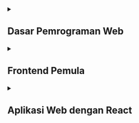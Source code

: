   <details>
    <summary><h2>Dasar Pemrograman Web</h2></summary>
    <h4>Kriteria Submission</h4>
    <ul>
      <li>Terdapat elemen &lt;header&gt;, &lt;footer&gt;, &lt;main&gt;, &lt;article&gt;, dan &lt;aside&gt; di berkas HTML.</li>
      <li>Masing-masing elemen wajib berisi konten yang peruntukkannya sesuai dengan elemen tersebut (menerapkan konsep <em>semantic HTML</em> dalam menyusun struktur website).</li>
      <li>Wajib menampilkan identitas diri (biodata diri) yang minimal harus berisi foto asli diri dan nama sesuai profil Dicoding. Identitas diri wajib ditampilkan dalam elemen &lt;aside&gt;.</li>
      <li>Menyusun layout dengan menggunakan float atau flexbox.<strong><br></strong></li><li>Tema yang ditampilkan bebas, <strong>kecuali</strong> tema Bandung.</li>
    </ul>
    <h4>Penilaian</h4>
    <ul>
      <li>Menerapkan tampilan aplikasi yang menarik:
        <ul>
          <li>Memiliki pemilihan warna yang pas dengan tema aplikasi (Dalam memilih warna, Anda dapat memanfaatkan tools pemilihan warna seperti <a href="http://colorhunt.co" target="_blank" rel="noreferrer noopener">colorhunt.co</a>).</li>
          <li>Tata letak elemen yang pas.<br>Contoh : Tidak ada konten yang bertumpuk.</li>
          <li>Penggunaan font yang pas dengan tema.</li>
          <li>Penerapan padding dan margin yang pas.<br><br></li>
        </ul>
      </li>
      <li>Menerapkan layout yang responsif:&nbsp;
        <ul>
          <li>Menggunakan <em>media query&nbsp;</em>untuk menyesuaikan layout pada berbagai ukuran layar device.<br>Pastikan untuk tidak terdapat konten yang menumpuk maupun keluar dari kontainer ketika dicoba pada dekstop, tablet, dan juga mobile.</li>
          <li>Menerapkan flexbox dalam menyusun layout.<br><br></li>
        </ul>
      </li>
      <li>Terdapat penerapan JavaScript dalam memanipulasi DOM, seperti: (<em>pilih satu</em>)
        <ul>
          <li>Membuat drop down.</li>
          <li>Memanfaatkan logika seperti looping dalam menampilkan elemen dan konten.</li>
          <li>Membuat slider.</li>
          <li>dan lainnya yang mendukung tampilan website agar lebih hidup.</li>
        </ul>
      </li>
    </ul>
    <h4>Link Project</h4>
    <ul>
      <li>
        <a href="https://dwiiipoetra.github.io/reactdev_dicoding/dasar_web/">Company Profile (Ventura)</a>
      </li>
    </ul>
  </details>
    
  <details>
        <summary><h2>Frontend Pemula</h2></summary>
            <h4>Kriteria Submission</h4>
                <h5 dir="ltr">Kriteria 1: Mampu Menambahkan Data Buku</h5>
                <ul><li dir="ltr">Bookshelf Apps harus mampu <strong>menambahkan data buku baru</strong>.</li><li>Data buku yang disimpan merupakan objek JavaScript.</li></ul>
                <h5 dir="ltr">Kriteria 2: Memiliki Dua Rak Buku</h5>
                <ul><li dir="ltr">Bookshelf Apps harus <strong>memiliki&nbsp;</strong><strong>2&nbsp;</strong><strong>Rak buku</strong>. Yakni, “Belum selesai dibaca” dan “Selesai dibaca”.</li><li dir="ltr">Rak buku "Belum selesai dibaca" hanya menyimpan buku jika properti <span style="padding:2px 4px;color:rgb(199,37,78);background-color:rgb(249,242,244);">isComplete</span> bernilai <em>false</em>.</li><li dir="ltr"><p dir="ltr">Rak buku "Selesai dibaca" hanya menyimpan buku jika properti <span style="padding:2px 4px;color:rgb(199,37,78);background-color:rgb(249,242,244);">isComplete</span> bernilai <em>true</em>.</p></li></ul>
                <h5 dir="ltr">Kriteria 3: Dapat Memindahkan Buku antar Rak</h5>
                <ul><li dir="ltr"><p dir="ltr">Buku yang ditampilkan pada rak, baik itu "Belum selesai dibaca" maupun "Selesai dibaca" <strong>harus dapat dipindahkan di antara keduanya</strong>.</p></li></ul>
                <h5 dir="ltr">Kriteria 4: Dapat Menghapus Data Buku</h5>
                <ul><li dir="ltr"><p dir="ltr">Buku yang ditampilkan pada rak, baik itu "Belum selesai dibaca" maupun "Selesai dibaca" <strong>harus dapat dihapus</strong>.</p></li></ul>
                <h5 dir="ltr">Kriteria 5: Manfaatkan localStorage dalam Menyimpan Data Buku</h5>
                <ul><li dir="ltr">Data buku yang ditampilkan pada rak, baik itu "Belum selesai dibaca" maupun "Selesai dibaca" <strong>harus dapat bertahan walaupun halaman web ditutup</strong>.</li><li dir="ltr"><p dir="ltr">Dengan begitu, Anda <strong>harus&nbsp;</strong><strong>menyimpan data buku pada localStorage</strong>.</p></li></ul>
            <h4>Penilaian</h4>
                <ul>
                  <li dir="ltr">Tambahkan fitur pencarian untuk mem-<em>filter&nbsp;</em>buku yang ditampilkan pada rak sesuai dengan <em>title&nbsp;</em>buku yang dituliskan pada kolom pencarian.</li>
                  <li dir="ltr">Berkreasilah dengan membuat proyek Bookshelf Apps tanpa menggunakan <em>project starter</em>.</li>
                  <li dir="ltr">Menuliskan kode dengan bersih.
                    <ul>
                      <li dir="ltr">Bersihkan comment dan kode yang tidak digunakan.</li>
                      <li dir="ltr">Indentasi yang sesuai.</li>
                    </ul>
                  </li>
                  <li dir="ltr">Terdapat improvisasi fitur seperti (pilih satu):&nbsp;
                    <ul>
                      <li dir="ltr">Custom Dialog ketika menghapus buku.</li>
                      <li dir="ltr">Dapat <em>edit&nbsp;</em>buku.</li>
                      <li dir="ltr">dsb.</li>
                    </ul>
                  </li>
                </ul>
            <h4>Link Project</h4>
                <ul>
                    <li> 
                        <a href="https://dwiiipoetra.github.io/reactdev_dicoding/frontend_pemula/todo_apps">Web Storage (Todo Apps)</a>
                    </li>
                    <li>
                        <a href="https://dwiiipoetra.github.io/reactdev_dicoding/frontend_pemula/tebak_angka">Web Storage (Tebak Angka)</a>
                    </li>
                    <li>
                        <a href="https://dwiiipoetra.github.io/reactdev_dicoding/frontend_pemula/bookshelf_apps">Final Project (Bookshelf Apps)</a>
                    </li>
                </ul>
   </details>

<details>
        <summary><h2>Aplikasi Web dengan React</h2></summary>
            <h4>Kriteria Submission</h4>
                <h5 dir="ltr">Kriteria Utama 1: Mampu Menampilkan Daftar Catatan</h5>
                <ul>
                  <li dir="ltr">Aplikasi harus mampu menampilkan daftar catatan dengan data awal (initial data) yang telah kami sediakan.</li>
                  <li dir="ltr">Memanfaatkan state component untuk menyimpan data catatan.</li>
                  <li dir="ltr">Menggunakan teknik array map untuk menampilkan daftar catatan.</li>
                </ul>
                <h5 dir="ltr">Kriteria Utama 2: Mampu Menambahkan Catatan</h5>
                <ul>
                  <li dir="ltr">Aplikasi harus mampu menambahkan data catatan baru.</li>
                  <li dir="ltr">Memanfaatkan controlled component dalam membuat form input.</li>
                  <li dir="ltr">Data catatan disimpan cukup pada memori saja (akan hilang jika browser di-refresh).</li>
                  <li dir="ltr">Data catatan yang disimpan merupakan objek JavaScript dengan struktur object.</li>
                </ul>
                <h5 dir="ltr">Kriteria Utama 3: Mampu Menghapus Catatan</h5>
                <ul>
                  <li dir="ltr">Aplikasi harus menyediakan tombol hapus untuk menghapus data catatan yang disimpan.</li>
                  <li dir="ltr">Terdapat conditional rendering di mana bila tidak terdapat data catatan, maka UI menampilkan pesan “Tidak ada catatan” atau pesan apa pun yang mengindikasikan data catatan kosong.</li>
                </ul>
                <h5 dir="ltr">Kriteria Opsional 1: Terdapat Fitur Pencarian Catatan</h5>
                <ul>
                  <li dir="ltr">Aplikasi memiliki fitur pencarian catatan berdasarkan kata kunci yang dimasukkan, dengan ketentuan:
                    <ul>
                      <li dir="ltr">Jika kolom pencarian tidak kosong, maka aplikasi <strong>hanya menampilkan daftar catatan yang judulnya mengandung kata kunci yang dimasukkan.</strong></li>
                      <li dir="ltr">Jika kolom pencariannya kosong, maka aplikasi menampilkan seluruh catatan.</li>
                    </ul>
                  </li>
                  <li dir="ltr"><p dir="ltr">Memanfaatkan controlled component dalam membangun fitur catatan.<br></p>
                  </li>
                </ul>
                <h5 dir="ltr">Kriteria Opsional 2: Terdapat Limit Karakter pada Input Judul Catatan</h5>
                <ul>
                  <li>Aplikasi dapat mencegah pengguna untuk memberikan judul catatan lebih dari 50 karakter.</li>
                  <li dir="ltr">Menggunakan state dalam melimitasi, bukan atribut <em>maxlength</em>.</li>
                  <li dir="ltr">
                    <p dir="ltr">Menampilkan jumlah karakter tersisa yang dapat digunakan oleh pengguna.<br></p>
                  </li>
                </ul>
                <h5 dir="ltr">Kriteria Opsional 3: Terdapat Fitur Arsip Catatan</h5>
                <ul>
                  <li dir="ltr">Aplikasi memiliki fitur arsip catatan.</li>
                  <li dir="ltr">Aplikasi harus menyediakan tombol <strong>arsipkan/pindahkan&nbsp;</strong>untuk mengarsipkan atau memindahkan catatan dari arsip.</li>
                  <li dir="ltr">
                    <p dir="ltr">Daftar catatan yang diarsip harus ditampilkan pada tempat terpisah dari catatan yang tidak diarsip.</p>
                   </li>
                  </ul>
                  <h4>Penilaian</h4>
                  <ul>
                    <li dir="ltr">Menerapkan kriteria opsional 1: Terdapat Fitur Pencarian Catatan.</li>
                    <li dir="ltr">Menerapkan kriteria opsional 2: Terdapat Limit Karakter pada Input Judul Catatan.</li>
                    <li dir="ltr">Menerapkan kriteria opsional 3: Terdapat Fitur Arsip Catatan.</li>
                    <li dir="ltr">Menuliskan kode dengan baik:
                      <ul>
                        <li dir="ltr">Tidak membuat <em>class component</em> yang tidak diperlukan.</li>
                        <li dir="ltr">Memecah UI menjadi komponen sekecil mungkin (sesuai tanggung jawabnya).</li>
                        <li dir="ltr">Gaya penulisan harus kode konsisten.</li>
                      </ul>
                    </li>
                  </ul>
                  <h4>Link Project</h4>
                  <ul>
                      <li> 
                          <a href="https://dwiiipoetra.github.io/react-note-app/">Note App (React)</a>
                      </li>
                  </ul>
   </details>
